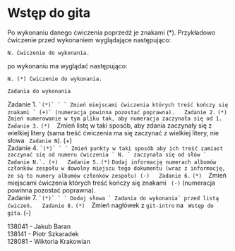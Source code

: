 # Wstęp do gita

Po wykonaniu danego ćwiczenia poprzedź je znakami (*).
Przykładowo ćwiczenie przed wykonaniem wyglądające następująco:

```
N. Ćwiczenie do wykonania.
```

po wykonaniu ma wyglądać następująco:

```
N. (*) Ćwiczenie do wykonania.
```

  
 `Zadania do wykonania`  
  
Zadanie 1. `` `(*)` ` ` Zmień miejscami ćwiczenia których treść kończy się znakami ` (+)` (numeracja powinna pozostać poprawna).  
Zadanie 2. `` `(*)` `` Zmień numerowanie w tym pliku tak, aby numeracja zaczynała się od 1.  
Zadanie 3. `` `(*)` ` ` Zmień listę w taki sposób, aby zdania zaczynały się z wielkiej litery (sama treść ćwiczenia ma się zaczynać z wielkiej litery, nie słowa ` Zadanie N`). (+)  
Zadanie 4. `` `(*)` ` ` Zmień punkty w taki sposób aby ich treść zamiast zaczynać się od numeru ćwiczenia ` N. ` zaczynała się od słów ` Zadanie N.`. (+)  
Zadanie 5. `` `(*)` `` Dodaj informację numerach albumów członków zespołu w dowolny miejscu tego dokumentu (wraz z informację, że są to numery albumów członków zespołu) (-)  
Zadanie 6. `` `(*)` ` ` Zmień miejscami ćwiczenia których treść kończy się znakami ` (-)` (numeracja powinna pozostać poprawna).  
Zadanie 7. `` `(*)` ` ` Dodaj słowa ` Zadania do wykonania` przed listą ćwiczeń.  
Zadanie 8. `` `(*)` ` ` Zmień nagłówek z ` git-intro ` na ` Wstęp do gita`. (-)  

138041 - Jakub Baran  
138141 - Piotr Szkaradek  
128081 - Wiktoria Krakowian  
